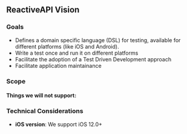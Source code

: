 ## ReactiveAPI Vision

### Goals
- Defines a domain specific language (DSL) for testing, available for different platforms (like iOS and Android).
- Write a test once and run it on different platforms
- Facilitate the adoption of a Test Driven Development approach 
- Facilitate application maintainance

### Scope
#### Things we will not support:

### Technical Considerations
- **iOS version**:
We support iOS 12.0+ 


